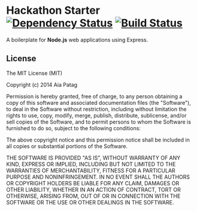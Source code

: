 Hackathon Starter [![Dependency Status](https://david-dm.org/aiampogi/express-boiler.png?theme=shields.io)](https://david-dm.org/aiampogi/express-boiler) [![Build Status](https://travis-ci.org/aiampogi/express-boiler.png)](https://travis-ci.org/aiampogi/express-boiler)
=================
A boilerplate for **Node.js** web applications using Express.

License
-------
The MIT License (MIT)

Copyright (c) 2014 Aia Patag

Permission is hereby granted, free of charge, to any person obtaining a copy of this software and associated documentation files (the "Software"), to deal in the Software without restriction, including without limitation the rights to use, copy, modify, merge, publish, distribute, sublicense, and/or sell copies of the Software, and to permit persons to whom the Software is furnished to do so, subject to the following conditions:

The above copyright notice and this permission notice shall be included in all copies or substantial portions of the Software.

THE SOFTWARE IS PROVIDED "AS IS", WITHOUT WARRANTY OF ANY KIND, EXPRESS OR IMPLIED, INCLUDING BUT NOT LIMITED TO THE WARRANTIES OF MERCHANTABILITY, FITNESS FOR A PARTICULAR PURPOSE AND NONINFRINGEMENT. IN NO EVENT SHALL THE AUTHORS OR COPYRIGHT HOLDERS BE LIABLE FOR ANY CLAIM, DAMAGES OR OTHER LIABILITY, WHETHER IN AN ACTION OF CONTRACT, TORT OR OTHERWISE, ARISING FROM, OUT OF OR IN CONNECTION WITH THE SOFTWARE OR THE USE OR OTHER DEALINGS IN THE SOFTWARE.
